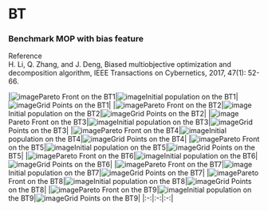 # BT
### Benchmark MOP with bias feature  
Reference  
H. Li, Q. Zhang, and J. Deng, Biased multiobjective optimization and
decomposition algorithm, IEEE Transactions on Cybernetics, 2017, 47(1):
52-66.
 
|![image](../image/BT1_M2PF.svg)Pareto Front on the BT1|![image](../image/BT1_M2Init.svg)Initial population on the BT1|![image](../image/BT1_M2Grid.svg)Grid Points on the BT1|
|![image](../image/BT2_M2PF.svg)Pareto Front on the BT2|![image](../image/BT2_M2Init.svg)Initial population on the BT2|![image](../image/BT2_M2Grid.svg)Grid Points on the BT2|
|![image](../image/BT3_M2PF.svg)Pareto Front on the BT3|![image](../image/BT3_M2Init.svg)Initial population on the BT3|![image](../image/BT3_M2Grid.svg)Grid Points on the BT3|
|![image](../image/BT4_M2PF.svg)Pareto Front on the BT4|![image](../image/BT4_M2Init.svg)Initial population on the BT4|![image](../image/BT4_M2Grid.svg)Grid Points on the BT4|
|![image](../image/BT5_M2PF.svg)Pareto Front on the BT5|![image](../image/BT5_M2Init.svg)Initial population on the BT5|![image](../image/BT5_M2Grid.svg)Grid Points on the BT5|
|![image](../image/BT6_M2PF.svg)Pareto Front on the BT6|![image](../image/BT6_M2Init.svg)Initial population on the BT6|![image](../image/BT6_M2Grid.svg)Grid Points on the BT6|
|![image](../image/BT7_M2PF.svg)Pareto Front on the BT7|![image](../image/BT7_M2Init.svg)Initial population on the BT7|![image](../image/BT7_M2Grid.svg)Grid Points on the BT7|
|![image](../image/BT8_M2PF.svg)Pareto Front on the BT8|![image](../image/BT8_M2Init.svg)Initial population on the BT8|![image](../image/BT8_M2Grid.svg)Grid Points on the BT8|
|![image](../image/BT9_M3PF.svg)Pareto Front on the BT9|![image](../image/BT9_M3Init.svg)Initial population on the BT9|![image](../image/BT9_M3Grid.svg)Grid Points on the BT9|
|:-:|:-:|:-:|